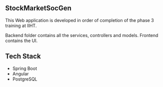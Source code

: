 ## StockMarketSocGen

This Web application is developed in order of completion of the phase 3 training at IIHT.

Backend folder contains all the services, controllers and models. 
Frontend contains the UI.



## Tech Stack
- Spring Boot
- Angular
- PostgreSQL

